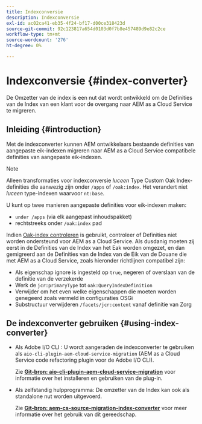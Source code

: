 ```yaml
---
title: Indexconversie
description: Indexconversie
exl-id: ac02ca41-eb35-4f24-bf17-d00ce318423d
source-git-commit: 92c123817a654d0103d0f7b8e457489d9e82c2ce
workflow-type: tm+mt
source-wordcount: '276'
ht-degree: 0%

---
```


# Indexconversie {#index-converter}

De Omzetter van de index is een nut dat wordt ontwikkeld om de Definities van de Index van een klant voor de overgang naar AEM as a Cloud Service te migreren.

## Inleiding {#introduction}

Met de indexconverter kunnen AEM ontwikkelaars bestaande definities van aangepaste eik-indexen migreren naar AEM as a Cloud Service compatibele definities van aangepaste eik-indexen.

>[!NOTE]
>Alleen transformaties voor indexconversie *luceen* Type Custom Oak Index-definities die aanwezig zijn onder `/apps` of `/oak:index`. Het verandert niet *luceen* type-indexen waarvoor `nt:base`.

U kunt op twee manieren aangepaste definities voor eik-indexen maken:

* `under /apps` (via elk aangepast inhoudspakket)
* rechtstreeks onder `/oak:index` pad

Indien [Oak-index controleren](https://adobe-consulting-services.github.io/acs-aem-commons/features/ensure-oak-index/index.html) is gebruikt, controleer of Definities niet worden ondersteund voor AEM as a Cloud Service. Als dusdanig moeten zij eerst in de Definities van de Index van het Eak worden omgezet, en dan gemigreerd aan de Definities van de Index van de Eik van de Douane die met AEM as a Cloud Service, zoals hieronder richtlijnen compatibel zijn:

* Als eigenschap ignore is ingesteld op `true`, negeren of overslaan van de definitie van de verzekerde
* Werk de `jcr:primaryType` tot `oak:QueryIndexDefinition`
* Verwijder om het even welke eigenschappen die moeten worden genegeerd zoals vermeld in configuraties OSGi
* Substructuur verwijderen `/facets/jcr:content` vanaf definitie van Zorg

## De indexconverter gebruiken {#using-index-converter}

* Als Adobe I/O CLI : U wordt aangeraden de indexconverter te gebruiken als `aio-cli-plugin-aem-cloud-service-migration` (AEM as a Cloud Service code refactoring plugin voor de Adobe I/O CLI).

  Zie **[Git-bron: aio-cli-plugin-aem-cloud-service-migration](https://github.com/adobe/aio-cli-plugin-aem-cloud-service-migration#introduction)** voor informatie over het installeren en gebruiken van de plug-in.

* Als zelfstandig hulpprogramma: De omzetter van de Index kan ook als standalone nut worden uitgevoerd.

  Zie **[Git-bron: aem-cs-source-migration-index-converter](https://github.com/adobe/aem-cloud-service-source-migration/tree/master/packages/index-converter)** voor meer informatie over het gebruik van dit gereedschap.
